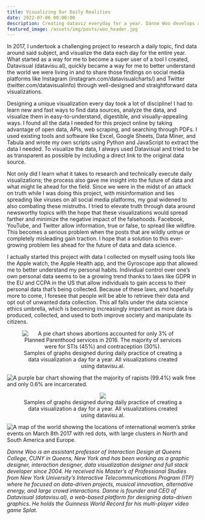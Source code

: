 ```yaml
---
title: Visualizing Our Daily Realities
date: 2022-07-06 00:00:00
description: Creating dataviz everyday for a year. Danne Woo develops and utilizes a tool, Datavisual (datavisu.al), to help to master their daily practice.
featured_image: /assets/img/posts/woo_header.jpg
---
```


In 2017, I undertook a challenging project to research a daily topic, find data around said subject, and visualize the data each day for the entire year. What started as a way for me to become a super user of a tool I created, Datavisual (datavisu.al), quickly became a way for me to better understand the world we were living in and to share those findings on social media platforms like Instagram (instagram.com/datavisualcharts/) and Twitter (twitter.com/datavisualinfo) through well-designed and straightforward data visualizations.

Designing a unique visualization every day took a lot of discipline! I had to learn new and fast ways to find data sources, analyze the data, and visualize them in easy-to-understand, digestible, and visually-appealing ways. I found all the data I needed for this project online by taking advantage of open data, APIs, web scraping, and searching through PDFs. I used existing tools and software like Excel, Google Sheets, Data Miner, and Tabula and wrote my own scripts using Python and JavaScript to extract the data I needed. To visualize the data, I always used Datavisual and tried to be as transparent as possible by including a direct link to the original data source.

Not only did I learn what it takes to research and technically execute daily visualizations; the process also gave me insight into the future of data and what might lie ahead for the field. Since we were in the midst of an attack on truth while I was doing this project, with misinformation and lies spreading like viruses on all social media platforms, my goal widened to also combating these mistruths. I tried to elevate truth through data around newsworthy topics with the hope that these visualizations would spread farther and minimize the negative impact of the falsehoods. Facebook, YouTube, and Twitter allow information, true or false, to spread like wildfire. This becomes a serious problem when the posts that are wildly untrue or completely misleading gain traction. I hope that a solution to this ever-growing problem lies ahead for the future of data and data science.

I actually started this project with data I collected on myself using tools like the Apple watch, the Apple Health app, and the Gyroscope app that allowed me to better understand my personal habits. Individual control over one’s own personal data seems to be a growing trend thanks to laws like GDPR in the EU and CCPA in the US that allow individuals to gain access to their personal data that’s being collected. Because of these laws, and hopefully more to come, I foresee that people will be able to retrieve their data and opt out of unwanted data collection. This all falls under the data science ethics umbrella, which is becoming increasingly important as more data is produced, collected, and used to both improve society and manipulate its citizens.

<center>
<figure>
	<img src="../assets/img/posts/woo_figure_1a.jpg" alt="A pie chart shows abortions accounted for only 3% of Planned Parenthood services in 2016. The majority of services were for STIs (45%) and contraception (30%).">
	<figcaption>Samples of graphs designed during daily practice of creating a data visualization a day for a year. All visualizations created using datavisu.al.</figcaption>
</figure>
</center>

<img src="../assets/img/posts/woo_figure_1b.jpg" alt="A purple bar chart showing that the majority of rapists (99.4%) walk free and only 0.6% are incarcerated.">

<center>
<figure>
	<img src="../assets/img/posts/woo_figure_1d.jpg">
	<figcaption>Samples of graphs designed during daily practice of creating a data visualization a day for a year. All visualizations created using datavisu.al.</figcaption>
</figure>
</center>

<img src="../assets/img/posts/woo_figure_1c.jpg" alt="A map of the world showing the locations of international women’s strike events on March 8th 2017 with red dots, with large clusters in North and South America and Europe.">

*Danne Woo is an assistant professor of Interaction Design at Queens College, CUNY in Queens, New York and has been working as a graphic designer, interaction designer, data visualization designer and full stack developer since 2004. He received his Master’s of Professional Studies from New York University’s Interactive Telecommunications Program (ITP) where he focused on data-driven projects, musical innovation, alternative energy, and large crowd interactions. Danne is founder and CEO of Datavisual (datavisu.al), a web-based platform for designing data-driven graphics. He holds the Guinness World Record for his multi-player video game Splat.*